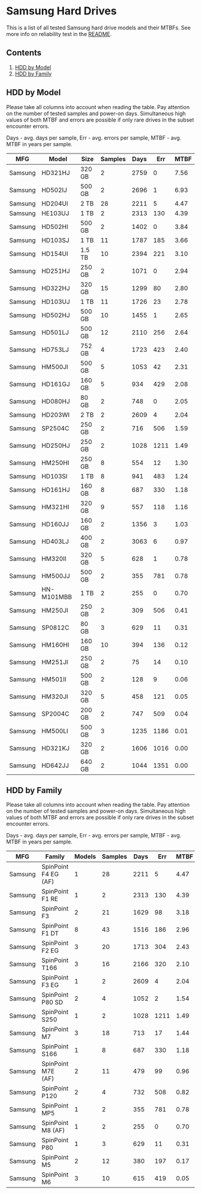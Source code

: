 Samsung Hard Drives
===================

This is a list of all tested Samsung hard drive models and their MTBFs. See more
info on reliability test in the [README](https://github.com/bsdhw/SMART).

Contents
--------

1. [ HDD by Model  ](#hdd-by-model)
2. [ HDD by Family ](#hdd-by-family)

HDD by Model
------------

Please take all columns into account when reading the table. Pay attention on the
number of tested samples and power-on days. Simultaneous high values of both MTBF
and errors are possible if only rare drives in the subset encounter errors.

Days - avg. days per sample,
Err  - avg. errors per sample,
MTBF - avg. MTBF in years per sample.

| MFG       | Model              | Size   | Samples | Days  | Err   | MTBF |
|-----------|--------------------|--------|---------|-------|-------|------|
| Samsung   | HD321HJ            | 320 GB | 2       | 2759  | 0     | 7.56   |
| Samsung   | HD502IJ            | 500 GB | 2       | 2696  | 1     | 6.93   |
| Samsung   | HD204UI            | 2 TB   | 28      | 2211  | 5     | 4.47   |
| Samsung   | HE103UJ            | 1 TB   | 2       | 2313  | 130   | 4.39   |
| Samsung   | HD502HI            | 500 GB | 2       | 1402  | 0     | 3.84   |
| Samsung   | HD103SJ            | 1 TB   | 11      | 1787  | 185   | 3.66   |
| Samsung   | HD154UI            | 1.5 TB | 10      | 2394  | 221   | 3.10   |
| Samsung   | HD251HJ            | 250 GB | 2       | 1071  | 0     | 2.94   |
| Samsung   | HD322HJ            | 320 GB | 15      | 1299  | 80    | 2.80   |
| Samsung   | HD103UJ            | 1 TB   | 11      | 1726  | 23    | 2.78   |
| Samsung   | HD502HJ            | 500 GB | 10      | 1455  | 1     | 2.65   |
| Samsung   | HD501LJ            | 500 GB | 12      | 2110  | 256   | 2.64   |
| Samsung   | HD753LJ            | 752 GB | 4       | 1723  | 423   | 2.40   |
| Samsung   | HM500JI            | 500 GB | 5       | 1053  | 42    | 2.31   |
| Samsung   | HD161GJ            | 160 GB | 5       | 934   | 429   | 2.08   |
| Samsung   | HD080HJ            | 80 GB  | 2       | 748   | 0     | 2.05   |
| Samsung   | HD203WI            | 2 TB   | 2       | 2609  | 4     | 2.04   |
| Samsung   | SP2504C            | 250 GB | 2       | 716   | 506   | 1.59   |
| Samsung   | HD250HJ            | 250 GB | 2       | 1028  | 1211  | 1.49   |
| Samsung   | HM250HI            | 250 GB | 8       | 554   | 12    | 1.30   |
| Samsung   | HD103SI            | 1 TB   | 8       | 941   | 483   | 1.24   |
| Samsung   | HD161HJ            | 160 GB | 8       | 687   | 330   | 1.18   |
| Samsung   | HM321HI            | 320 GB | 9       | 557   | 118   | 1.16   |
| Samsung   | HD160JJ            | 160 GB | 2       | 1356  | 3     | 1.03   |
| Samsung   | HD403LJ            | 400 GB | 2       | 3063  | 6     | 0.97   |
| Samsung   | HM320II            | 320 GB | 5       | 628   | 1     | 0.78   |
| Samsung   | HM500JJ            | 500 GB | 2       | 355   | 781   | 0.78   |
| Samsung   | HN-M101MBB         | 1 TB   | 2       | 255   | 0     | 0.70   |
| Samsung   | HM250JI            | 250 GB | 2       | 309   | 506   | 0.41   |
| Samsung   | SP0812C            | 80 GB  | 3       | 629   | 11    | 0.31   |
| Samsung   | HM160HI            | 160 GB | 10      | 394   | 136   | 0.12   |
| Samsung   | HM251JI            | 250 GB | 2       | 75    | 14    | 0.10   |
| Samsung   | HM501II            | 500 GB | 2       | 128   | 9     | 0.06   |
| Samsung   | HM320JI            | 320 GB | 5       | 458   | 121   | 0.05   |
| Samsung   | SP2004C            | 200 GB | 2       | 747   | 509   | 0.04   |
| Samsung   | HM500LI            | 500 GB | 3       | 1235  | 1186  | 0.01   |
| Samsung   | HD321KJ            | 320 GB | 2       | 1606  | 1016  | 0.00   |
| Samsung   | HD642JJ            | 640 GB | 2       | 1044  | 1351  | 0.00   |

HDD by Family
-------------

Please take all columns into account when reading the table. Pay attention on the
number of tested samples and power-on days. Simultaneous high values of both MTBF
and errors are possible if only rare drives in the subset encounter errors.

Days - avg. days per sample,
Err  - avg. errors per sample,
MTBF - avg. MTBF in years per sample.

| MFG       | Family                 | Models | Samples | Days  | Err   | MTBF |
|-----------|------------------------|--------|---------|-------|-------|------|
| Samsung   | SpinPoint F4 EG (AF)   | 1      | 28      | 2211  | 5     | 4.47   |
| Samsung   | SpinPoint F1 RE        | 1      | 2       | 2313  | 130   | 4.39   |
| Samsung   | SpinPoint F3           | 2      | 21      | 1629  | 98    | 3.18   |
| Samsung   | SpinPoint F1 DT        | 8      | 43      | 1516  | 186   | 2.96   |
| Samsung   | SpinPoint F2 EG        | 3      | 20      | 1713  | 304   | 2.43   |
| Samsung   | SpinPoint T166         | 3      | 16      | 2166  | 320   | 2.10   |
| Samsung   | SpinPoint F3 EG        | 1      | 2       | 2609  | 4     | 2.04   |
| Samsung   | SpinPoint P80 SD       | 2      | 4       | 1052  | 2     | 1.54   |
| Samsung   | SpinPoint S250         | 1      | 2       | 1028  | 1211  | 1.49   |
| Samsung   | SpinPoint M7           | 3      | 18      | 713   | 17    | 1.44   |
| Samsung   | SpinPoint S166         | 1      | 8       | 687   | 330   | 1.18   |
| Samsung   | SpinPoint M7E (AF)     | 2      | 11      | 479   | 99    | 0.96   |
| Samsung   | SpinPoint P120         | 2      | 4       | 732   | 508   | 0.82   |
| Samsung   | SpinPoint MP5          | 1      | 2       | 355   | 781   | 0.78   |
| Samsung   | SpinPoint M8 (AF)      | 1      | 2       | 255   | 0     | 0.70   |
| Samsung   | SpinPoint P80          | 1      | 3       | 629   | 11    | 0.31   |
| Samsung   | SpinPoint M5           | 2      | 12      | 380   | 197   | 0.17   |
| Samsung   | SpinPoint M6           | 3      | 10      | 615   | 419   | 0.05   |
